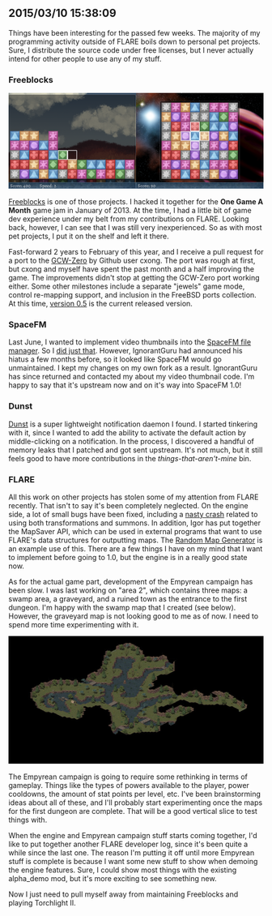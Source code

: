 ## 2015/03/10 15:38:09

Things have been interesting for the passed few weeks. The majority of my programming activity outside of FLARE boils down to personal pet projects. Sure, I distribute the source code under free licenses, but I never actually intend for other people to use any of my stuff.

### Freeblocks

![Freeblocks v0.5](images/freeblocks_v0.5.png)

[Freeblocks](https://github.com/dorkster/freeblocks) is one of those projects. I hacked it together for the **One Game A Month** game jam in January of 2013. At the time, I had a little bit of game dev experience under my belt from my contributions on FLARE. Looking back, however, I can see that I was still very inexperienced. So as with most pet projects, I put it on the shelf and left it there.

Fast-forward 2 years to February of this year, and I receive a pull request for a port to the [GCW-Zero](http://www.gcw-zero.com/) by Github user cxong. The port was rough at first, but cxong and myself have spent the past month and a half improving the game. The improvements didn't stop at getting the GCW-Zero port working either. Some other milestones include a separate "jewels" game mode, control re-mapping support, and inclusion in the FreeBSD ports collection. At this time, [version 0.5](https://github.com/dorkster/freeblocks/releases/tag/v0.5) is the current released version.

### SpaceFM

Last June, I wanted to implement video thumbnails into the [SpaceFM file manager](https://github.com/IgnorantGuru/spacefm). So I [did just that](http://dorkster.github.io/blog_2014-06-24_15-43-54.html). However, IgnorantGuru had announced his hiatus a few months before, so it looked like SpaceFM would go unmaintained. I kept my changes on my own fork as a result. IgnorantGuru has since returned and contacted my about my video thumbnail code. I'm happy to say that it's upstream now and on it's way into SpaceFM 1.0!

### Dunst

[Dunst](https://github.com/knopwob/dunst) is a super lightweight notification daemon I found. I started tinkering with it, since I wanted to add the ability to activate the default action by middle-clicking on a notification. In the process, I discovered a handful of memory leaks that I patched and got sent upstream. It's not much, but it still feels good to have more contributions in the *things-that-aren't-mine* bin.

### FLARE

All this work on other projects has stolen some of my attention from FLARE recently. That isn't to say it's been completely neglected. On the engine side, a lot of small bugs have been fixed, including a [nasty crash](https://github.com/clintbellanger/flare-engine/issues/1360) related to using both transformations and summons. In addition, Igor has put together the MapSaver API, which can be used in external programs that want to use FLARE's data structures for outputting maps. The [Random Map Generator](https://github.com/Paul-Wortmann/Random_Map_Generator) is an example use of this. There are a few things I have on my mind that I want to implement before going to 1.0, but the engine is in a really good state now.

As for the actual game part, development of the Empyrean campaign has been slow. I was last working on "area 2", which contains three maps: a swamp area, a graveyard, and a ruined town as the entrance to the first dungeon. I'm happy with the swamp map that I created (see below). However, the graveyard map is not looking good to me as of now. I need to spend more time experimenting with it.

[![Merrimead Swamp](images/thumb_merrimead_swamp.jpg)](images/merrimead_swamp.jpg)

The Empyrean campaign is going to require some rethinking in terms of gameplay. Things like the types of powers available to the player, power cooldowns, the amount of stat points per level, etc. I've been brainstorming ideas about all of these, and I'll probably start experimenting once the maps for the first dungeon are complete. That will be a good vertical slice to test things with.

When the engine and Empyrean campaign stuff starts coming together, I'd like to put together another FLARE developer log, since it's been quite a while since the last one. The reason I'm putting it off until more Empyrean stuff is complete is because I want some new stuff to show when demoing the engine features. Sure, I could show most things with the existing alpha_demo mod, but it's more exciting to see something new.

Now I just need to pull myself away from maintaining Freeblocks and playing Torchlight II.

